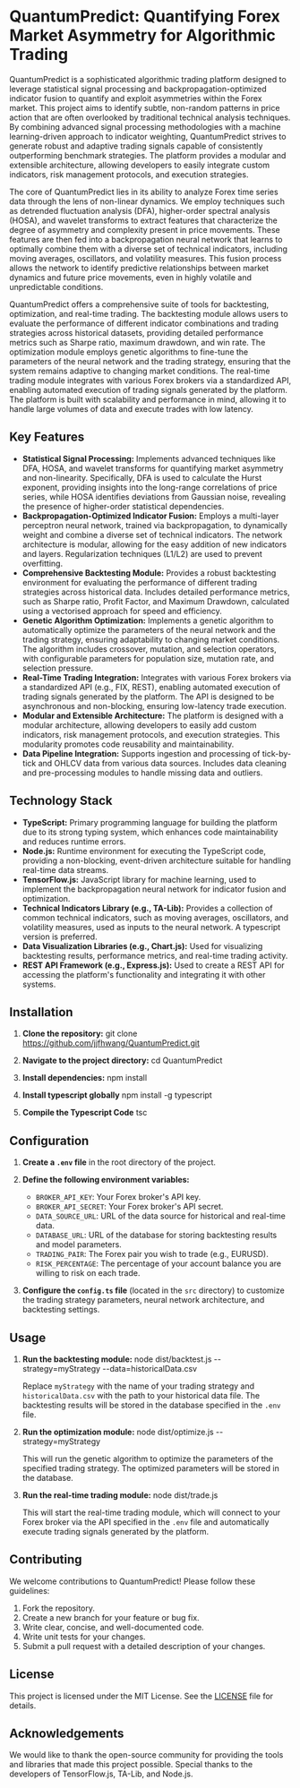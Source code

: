 # QuantumPredict: Quantifying Forex Market Asymmetry for Algorithmic Trading

QuantumPredict is a sophisticated algorithmic trading platform designed to leverage statistical signal processing and backpropagation-optimized indicator fusion to quantify and exploit asymmetries within the Forex market. This project aims to identify subtle, non-random patterns in price action that are often overlooked by traditional technical analysis techniques. By combining advanced signal processing methodologies with a machine learning-driven approach to indicator weighting, QuantumPredict strives to generate robust and adaptive trading signals capable of consistently outperforming benchmark strategies. The platform provides a modular and extensible architecture, allowing developers to easily integrate custom indicators, risk management protocols, and execution strategies.

The core of QuantumPredict lies in its ability to analyze Forex time series data through the lens of non-linear dynamics. We employ techniques such as detrended fluctuation analysis (DFA), higher-order spectral analysis (HOSA), and wavelet transforms to extract features that characterize the degree of asymmetry and complexity present in price movements. These features are then fed into a backpropagation neural network that learns to optimally combine them with a diverse set of technical indicators, including moving averages, oscillators, and volatility measures. This fusion process allows the network to identify predictive relationships between market dynamics and future price movements, even in highly volatile and unpredictable conditions.

QuantumPredict offers a comprehensive suite of tools for backtesting, optimization, and real-time trading. The backtesting module allows users to evaluate the performance of different indicator combinations and trading strategies across historical datasets, providing detailed performance metrics such as Sharpe ratio, maximum drawdown, and win rate. The optimization module employs genetic algorithms to fine-tune the parameters of the neural network and the trading strategy, ensuring that the system remains adaptive to changing market conditions. The real-time trading module integrates with various Forex brokers via a standardized API, enabling automated execution of trading signals generated by the platform. The platform is built with scalability and performance in mind, allowing it to handle large volumes of data and execute trades with low latency.

## Key Features

*   **Statistical Signal Processing:** Implements advanced techniques like DFA, HOSA, and wavelet transforms for quantifying market asymmetry and non-linearity. Specifically, DFA is used to calculate the Hurst exponent, providing insights into the long-range correlations of price series, while HOSA identifies deviations from Gaussian noise, revealing the presence of higher-order statistical dependencies.
*   **Backpropagation-Optimized Indicator Fusion:** Employs a multi-layer perceptron neural network, trained via backpropagation, to dynamically weight and combine a diverse set of technical indicators. The network architecture is modular, allowing for the easy addition of new indicators and layers. Regularization techniques (L1/L2) are used to prevent overfitting.
*   **Comprehensive Backtesting Module:** Provides a robust backtesting environment for evaluating the performance of different trading strategies across historical data. Includes detailed performance metrics, such as Sharpe ratio, Profit Factor, and Maximum Drawdown, calculated using a vectorised approach for speed and efficiency.
*   **Genetic Algorithm Optimization:** Implements a genetic algorithm to automatically optimize the parameters of the neural network and the trading strategy, ensuring adaptability to changing market conditions. The algorithm includes crossover, mutation, and selection operators, with configurable parameters for population size, mutation rate, and selection pressure.
*   **Real-Time Trading Integration:** Integrates with various Forex brokers via a standardized API (e.g., FIX, REST), enabling automated execution of trading signals generated by the platform. The API is designed to be asynchronous and non-blocking, ensuring low-latency trade execution.
*   **Modular and Extensible Architecture:** The platform is designed with a modular architecture, allowing developers to easily add custom indicators, risk management protocols, and execution strategies. This modularity promotes code reusability and maintainability.
*   **Data Pipeline Integration:** Supports ingestion and processing of tick-by-tick and OHLCV data from various data sources. Includes data cleaning and pre-processing modules to handle missing data and outliers.

## Technology Stack

*   **TypeScript:** Primary programming language for building the platform due to its strong typing system, which enhances code maintainability and reduces runtime errors.
*   **Node.js:** Runtime environment for executing the TypeScript code, providing a non-blocking, event-driven architecture suitable for handling real-time data streams.
*   **TensorFlow.js:** JavaScript library for machine learning, used to implement the backpropagation neural network for indicator fusion and optimization.
*   **Technical Indicators Library (e.g., TA-Lib):** Provides a collection of common technical indicators, such as moving averages, oscillators, and volatility measures, used as inputs to the neural network. A typescript version is preferred.
*   **Data Visualization Libraries (e.g., Chart.js):** Used for visualizing backtesting results, performance metrics, and real-time trading activity.
*   **REST API Framework (e.g., Express.js):** Used to create a REST API for accessing the platform's functionality and integrating it with other systems.

## Installation

1.  **Clone the repository:**
    git clone https://github.com/jjfhwang/QuantumPredict.git

2.  **Navigate to the project directory:**
    cd QuantumPredict

3.  **Install dependencies:**
    npm install

4.  **Install typescript globally**
    npm install -g typescript

5.  **Compile the Typescript Code**
    tsc

## Configuration

1.  **Create a `.env` file** in the root directory of the project.

2.  **Define the following environment variables:**

    *   `BROKER_API_KEY`: Your Forex broker's API key.
    *   `BROKER_API_SECRET`: Your Forex broker's API secret.
    *   `DATA_SOURCE_URL`: URL of the data source for historical and real-time data.
    *   `DATABASE_URL`: URL of the database for storing backtesting results and model parameters.
    *   `TRADING_PAIR`: The Forex pair you wish to trade (e.g., EURUSD).
    *   `RISK_PERCENTAGE`: The percentage of your account balance you are willing to risk on each trade.

3.  **Configure the `config.ts` file** (located in the `src` directory) to customize the trading strategy parameters, neural network architecture, and backtesting settings.

## Usage

1.  **Run the backtesting module:**
    node dist/backtest.js --strategy=myStrategy --data=historicalData.csv

    Replace `myStrategy` with the name of your trading strategy and `historicalData.csv` with the path to your historical data file. The backtesting results will be stored in the database specified in the `.env` file.

2.  **Run the optimization module:**
    node dist/optimize.js --strategy=myStrategy

    This will run the genetic algorithm to optimize the parameters of the specified trading strategy. The optimized parameters will be stored in the database.

3.  **Run the real-time trading module:**
    node dist/trade.js

    This will start the real-time trading module, which will connect to your Forex broker via the API specified in the `.env` file and automatically execute trading signals generated by the platform.

## Contributing

We welcome contributions to QuantumPredict! Please follow these guidelines:

1.  Fork the repository.
2.  Create a new branch for your feature or bug fix.
3.  Write clear, concise, and well-documented code.
4.  Write unit tests for your changes.
5.  Submit a pull request with a detailed description of your changes.

## License

This project is licensed under the MIT License. See the [LICENSE](https://github.com/jjfhwang/QuantumPredict/blob/main/LICENSE) file for details.

## Acknowledgements

We would like to thank the open-source community for providing the tools and libraries that made this project possible. Special thanks to the developers of TensorFlow.js, TA-Lib, and Node.js.